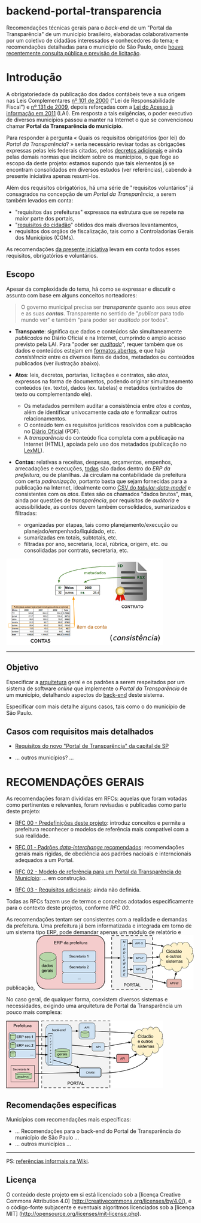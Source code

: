 # backend-portal-transparencia
Recomendações técnicas gerais para o *back-end* de um "Portal da Transparência" de um município brasileiro, elaboradas colaborativamente por um coletivo de cidadãos interessados e conhecedores do tema; e recomendações detalhadas para o município de São Paulo, onde [houve recentemente consulta pública e previsão de licitação](http://www.prefeitura.sp.gov.br/cidade/secretarias/controladoria_geral/noticias/?p=217291).

# Introdução

A obrigatoriedade da publicação dos dados contábeis teve a sua origem nas Leis Complementares [nº 101 de 2000](http://www.lexml.gov.br/urn/urn:lex:br:federal:lei.complementar:2000-05-04;101) ("Lei de Responsabilidade Fiscal")   e [nº 131 de 2009](http://www.lexml.gov.br/urn/urn:lex:br:federal:lei.complementar:2009-05-27;131), depois reforçadas com a [Lei do Acesso à informação em 2011](http://www.lexml.gov.br/urn/urn:lex:br:federal:lei:2011-11-18;12527) (LAI). Em resposta a tais exigências, o poder executivo de diversos municípios passou a manter na Internet o que se convencionou chamar **Portal da Transparência do município**.

Para responder à pergunta «&#160;Quais os requisitos obrigatórios (por lei) do *Portal da Transparência*?&#160;» seria necessário revisar todas as obrigações expressas pelas leis federais citadas, pelos [decretos adicionais](http://www.portaldatransparencia.gov.br/sobre/Legislacao.asp) e ainda pelas demais normas que incidem sobre os municípios, o que foge ao escopo da deste projeto: estamos supondo que tais elementos já se encontram consolidados em diversos estudos (ver referências), cabendo à presente iniciativa apenas resumi-los.

Além dos requisitos obrigatórios, há uma série de "requisitos voluntários" já consagrados na concepção de um *Portal da Transparência*, a serem também levados em conta:

* "requisitos das prefeituras" expressos na estrutura que se repete na maior parte dos portais,
* "[requisitos do cidadão](http://cafehacker.prefeitura.sp.gov.br/tag/portal-da-transparencia/)" obtidos dos mais diversos levantamentos,
* requisitos dos orgãos de fiscalização, tais como a Controladorias Gerais dos Municípios (CGMs).

As recomendações [da presente iniciativa](https://github.com/CPT-PC/backend-portal-transparencia) levam em conta todos esses requisitos, obrigatórios e voluntários.

## Escopo
Apesar da complexidade do tema, há como se expressar e discutir o assunto com base em alguns conceitos norteadores:

> O governo municipal precisa ser ***transparente*** quanto aos seus ***atos*** e as suas ***contas***. Transparente no sentido de "*publicar* para todo mundo ver" e também "para poder ser *auditado* por todos".

* **Transpante**: significa que dados e conteúdos são simultaneamente  *publicados* no Diário Oficial e na Internet, cumprindo o amplo acesso previsto pela LAI. Para "poder ser [*auditado*](https://www.wikidata.org/wiki/Q181487)", requer também que os dados e conteúdos estejam em [formatos abertos](http://5stardata.info/pt-BR/), e que haja *consistência* entre os diversos itens de dados, metadados ou conteúdos publicados (ver ilustração abaixo).

* **Atos**: leis, decretos, portarias, licitações e contratos, são *atos*, expressos na forma de documentos, podendo originar simultaneamento conteúdos (ex. texto), dados (ex. tabelas) e metaddos (extraídos do texto ou complementando ele).
   * Os metadados permitem auditar a consistência entre *atos* e *contas*, além de identificar univocamente cada *ato* e formalizar outros relacionamentos.
   * O conteúdo tem  os requisitos jurídicos resolvidos com a publicação no [Diário Oficial](https://www.wikidata.org/wiki/Q2065227) (PDF). 
   * A *transparência* do conteúdo fica completa com a publicação na Internet (HTML), apoiada pelo uso dos metadados  (publicação no [LexML](http://www.lexml.gov.br/)).
  
* **Contas**: relativas a receitas, despesas, orçamentos, empenhos, arrecadações e execuções, [todas](http://transparencia.prefeitura.sp.gov.br/contas/Documents/Receitas_detalhamento_municipal.pdf) são dados dentro do *ERP da prefeitura*, ou de planilhas. Já circulam na contabilidade da prefeitura com certa *padronização*, portanto basta que sejam fornecidas para a publicação na Internet, idealmente como [CSV do *tabular-data-model*](https://www.w3.org/TR/tabular-data-model/) e consistentes com os *atos*. Estes são os chamados "dados brutos", mas, ainda por questões de *transparência*, por requisitos de *auditoria* e acessibilidade, as *contas* devem também consolidados, sumarizados e filtradas:

  * organizadas por etapas, tais como planejamento/execução ou  planejado/empenhado/liquidado, etc.
  * sumarizadas em totais, subtotais, etc. 
  * filtradas por ano, secretaria,  local, rúbrica, origem, etc. ou consolidadas por contrato, secretaria, etc.

![](assets/ilustra-AtoConta-420px.png)

-----

## Objetivo
Especificar a [arquitetura](https://www.wikidata.org/wiki/Q846636) geral e os padrões a serem respeitados por um sistema de software *online* que implemente o *Portal da Transparência* de um município, detalhando aspectos do [back-end](https://www.wikidata.org/wiki/Q14773417) deste sistema.

Especificar com mais detalhe alguns casos, tais como o do município de São Paulo.

## Casos com requisitos mais detalhados

* [Requisitos do novo "Portal de Transparência" da capital de SP](docs/caseReqs-saoPaulo.md)

* ... outros municípios? ...


# RECOMENDAÇÕES GERAIS

As recomendações foram divididas em RFCs: aquelas que foram votadas como pertinentes e relevantes, foram revisadas e publicadas como parte deste projeto:

* [RFC 00 - Predefinições deste projeto](docs/rfc00.md): introduz conceitos e permite a prefeitura reconhecer o modelos de referência mais compatível com a sua realidade. 

* [RFC 01 - Padrões <i>data-interchange</i> recomendados](docs/rfc01.md): recomendações gerais mais rígidas, de obediência aos padrões nacioais e interncionais adequados a um Portal.

* [RFC 02 - Modelo de referência para um Portal da Transparência do Município](docs/rfc02.md): ... em construção. 

* [RFC 03 - Requisitos adicionais](#): ainda não definida.

Todas as RFCs fazem use de termos e conceitos adotados especificamente para o contexto deste projetos, conforme *RFC&#160;00*.

As recomendações tentam ser consistentes com a realidade e demandas da prefeitura. Uma prefeitura já bem informatizada e integrada em torno de um sistema tipo ERP, pode demandar apenas um módulo de relatório e publicação, 
![](assets/rfc00/tipo1B-420px.png)

No caso geral, de qualquer forma, coexistem diversos sistemas e necessidades, exigindo uma arquitetura de Portal da Transparência um pouco mais complexa:

![](assets/rfc00/tipo4-420px.png)

## Recomendações específicas

Municípios com recomendações mais específicas:

* ... Recomendações para o back-end do Portal de Transparência do município de São Paulo ...
* ... outros municípios ...


-----
PS: [referências informais na Wiki](https://github.com/CPT-PC/backend-portal-transparencia/wiki/REFER%C3%8ANCIAS-INFORMAIS).

## Licença

O conteúdo deste projeto em si está licenciado sob a [licença Creative Commons Attribution 4.0] (http://creativecommons.org/licenses/by/4.0/), e o código-fonte subjacente e eventuais algoritmos licenciados sob a [licença MIT] (http://opensource.org/licenses/mit-license.php).
